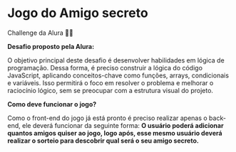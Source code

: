 # Jogo do Amigo secreto
Challenge da Alura 💪💙

**Desafio proposto pela Alura:**

O objetivo principal deste desafio é desenvolver habilidades em lógica de programação. Dessa forma, é preciso construir a lógica do código JavaScript, 
aplicando conceitos-chave como funções, arrays, condicionais e variáveis. Isso permitirá o foco em resolver o problema e melhorar o raciocínio lógico, 
sem se preocupar com a estrutura visual do projeto.

**Como deve funcionar o jogo?**

Como o front-end do jogo já está pronto é preciso realizar apenas o back-end, ele deverá funcionar da seguinte forma:
**O usuário poderá adicionar quantos amigos quiser ao jogo, logo após, esse mesmo usuário deverá realizar o sorteio para 
descobrir qual será o seu amigo secreto.**
